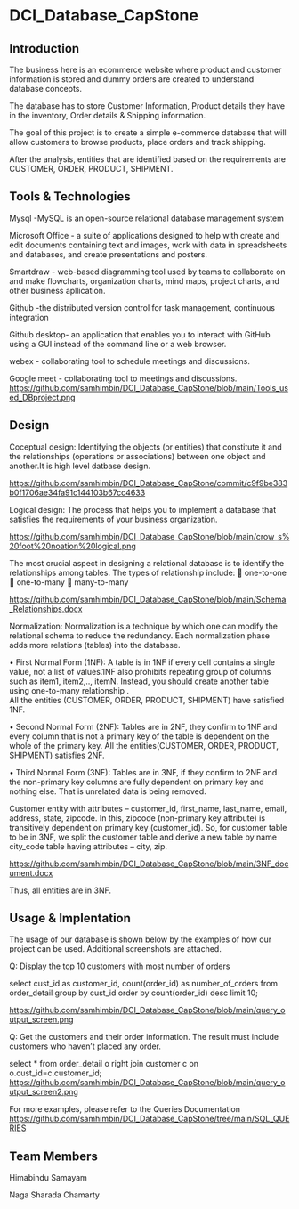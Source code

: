 # DCI_Database_CapStone

## Introduction
The business here is an ecommerce website where product and customer information is stored and dummy orders are created to understand database concepts.

The database has to store Customer Information, Product details they have in the inventory, Order details & Shipping information.

The goal of this project is to create a simple e-commerce database that will allow customers to browse products, place orders and track shipping.

After the analysis, entities that are identified based on the requirements are 
CUSTOMER, ORDER, PRODUCT, SHIPMENT.
## Tools & Technologies
Mysql -MySQL is an open-source relational database management system

Microsoft Office - a suite of applications designed to help with create and edit documents containing text and images, work with data in spreadsheets and databases, and create presentations and posters.

Smartdraw - web-based diagramming tool used by teams to collaborate on and make flowcharts, organization charts, mind maps, project charts, and other business apllication.

Github -the distributed version control for task management, continuous integration

Github desktop- an application that enables you to interact with GitHub using a GUI instead of the command line or a web browser.

webex - collaborating tool to schedule meetings and discussions.

Google meet - collaborating tool to meetings and discussions.
https://github.com/samhimbin/DCI_Database_CapStone/blob/main/Tools_used_DBproject.png

## Design
Coceptual design: Identifying the objects (or entities) that constitute it and the relationships (operations or associations) between one object and another.It is high level datbase design.

https://github.com/samhimbin/DCI_Database_CapStone/commit/c9f9be383b0f1706ae34fa91c144103b67cc4633

Logical design: The process that helps you to implement a database that satisfies the requirements of your business organization.

https://github.com/samhimbin/DCI_Database_CapStone/blob/main/crow_s%20foot%20noation%20logical.png

The most crucial aspect in designing a relational database is to identify the relationships among tables. The types of relationship include:
	one-to-one
	one-to-many
	many-to-many

https://github.com/samhimbin/DCI_Database_CapStone/blob/main/Schema_Relationships.docx

Normalization:
Normalization is a technique by which one can modify the relational schema to reduce the redundancy. Each normalization phase adds more relations (tables) into the database.

 • First Normal Form (1NF): A table is in 1NF if every cell contains a single value, not a list of values.1NF also prohibits repeating group of columns such as item1, item2,.., itemN. Instead, you should create another table using one-to-many relationship .  
 All the entities (CUSTOMER, ORDER, PRODUCT, SHIPMENT) have satisfied 1NF.
 
 • Second Normal Form (2NF): Tables are in 2NF, they confirm to 1NF and every column that is not a primary key of the table is dependent on the whole of the primary key.
 All the entities(CUSTOMER, ORDER, PRODUCT, SHIPMENT) satisfies 2NF.
 
 • Third Normal Form (3NF): Tables are in 3NF, if they confirm to 2NF and the non-primary key columns are fully dependent on primary key and nothing else. That is unrelated data is being removed.
 
 Customer entity with attributes  – customer_id, first_name, last_name, email, address, state, zipcode. In this, zipcode (non-primary key attribute) is transitively dependent on primary key (customer_id). So, for customer table to be in 3NF, we split the customer table and derive a new table by name city_code table having attributes – city, zip.
 
 https://github.com/samhimbin/DCI_Database_CapStone/blob/main/3NF_document.docx
 
 Thus, all entities are in 3NF.

## Usage & Implentation
The usage of our database is shown below by the examples of how our project can be used. Additional screenshots are attached.

Q: Display the top 10 customers with most number of orders

select cust_id as customer_id, count(order_id) as number_of_orders 
from order_detail group by cust_id order by count(order_id) desc limit 10;

https://github.com/samhimbin/DCI_Database_CapStone/blob/main/query_output_screen.png

Q: Get the customers and their order information. The result must include customers who haven’t placed any order.

select * from order_detail o right join customer c on o.cust_id=c.customer_id;
https://github.com/samhimbin/DCI_Database_CapStone/blob/main/query_output_screen2.png

For more examples, please refer to the Queries Documentation
https://github.com/samhimbin/DCI_Database_CapStone/tree/main/SQL_QUERIES

## Team Members

Himabindu Samayam

Naga Sharada Chamarty
